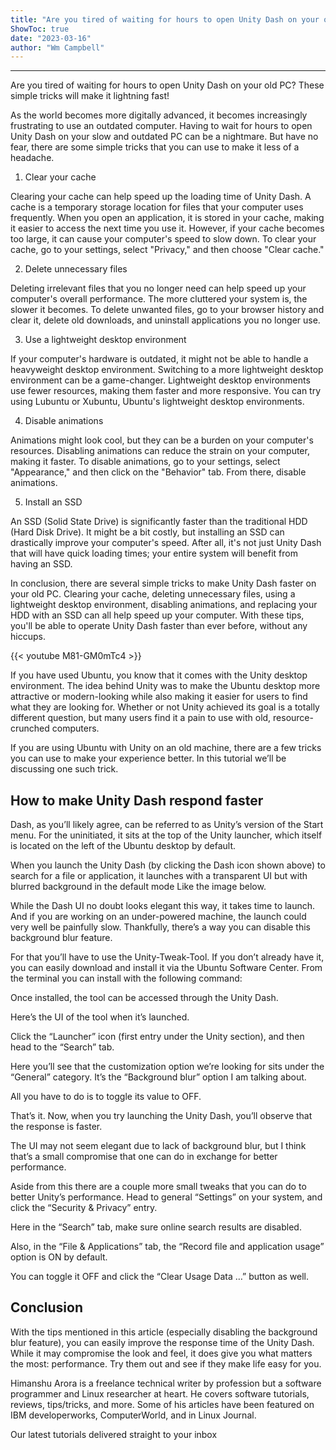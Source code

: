 ```yaml
---
title: "Are you tired of waiting for hours to open Unity Dash on your old PC? These simple tricks will make it lightning fast!"
ShowToc: true 
date: "2023-03-16"
author: "Wm Campbell"
---
```

*****
Are you tired of waiting for hours to open Unity Dash on your old PC? These simple tricks will make it lightning fast!

As the world becomes more digitally advanced, it becomes increasingly frustrating to use an outdated computer. Having to wait for hours to open Unity Dash on your slow and outdated PC can be a nightmare. But have no fear, there are some simple tricks that you can use to make it less of a headache.

1. Clear your cache

Clearing your cache can help speed up the loading time of Unity Dash. A cache is a temporary storage location for files that your computer uses frequently. When you open an application, it is stored in your cache, making it easier to access the next time you use it. However, if your cache becomes too large, it can cause your computer's speed to slow down. To clear your cache, go to your settings, select "Privacy," and then choose "Clear cache."

2. Delete unnecessary files

Deleting irrelevant files that you no longer need can help speed up your computer's overall performance. The more cluttered your system is, the slower it becomes. To delete unwanted files, go to your browser history and clear it, delete old downloads, and uninstall applications you no longer use.

3. Use a lightweight desktop environment

If your computer's hardware is outdated, it might not be able to handle a heavyweight desktop environment. Switching to a more lightweight desktop environment can be a game-changer. Lightweight desktop environments use fewer resources, making them faster and more responsive. You can try using Lubuntu or Xubuntu, Ubuntu's lightweight desktop environments.

4. Disable animations

Animations might look cool, but they can be a burden on your computer's resources. Disabling animations can reduce the strain on your computer, making it faster. To disable animations, go to your settings, select "Appearance," and then click on the "Behavior" tab. From there, disable animations.

5. Install an SSD

An SSD (Solid State Drive) is significantly faster than the traditional HDD (Hard Disk Drive). It might be a bit costly, but installing an SSD can drastically improve your computer's speed. After all, it's not just Unity Dash that will have quick loading times; your entire system will benefit from having an SSD.

In conclusion, there are several simple tricks to make Unity Dash faster on your old PC. Clearing your cache, deleting unnecessary files, using a lightweight desktop environment, disabling animations, and replacing your HDD with an SSD can all help speed up your computer. With these tips, you'll be able to operate Unity Dash faster than ever before, without any hiccups.

{{< youtube M81-GM0mTc4 >}} 



If you have used Ubuntu, you know that it comes with the Unity desktop environment. The idea behind Unity was to make the Ubuntu desktop more attractive or modern-looking while also making it easier for users to find what they are looking for. Whether or not Unity achieved its goal is a totally different question, but many users find it a pain to use with old, resource-crunched computers.
 
If you are using Ubuntu with Unity on an old machine, there are a few tricks you can use to make your experience better. In this tutorial we’ll be discussing one such trick.
 
## How to make Unity Dash respond faster
 
Dash, as you’ll likely agree, can be referred to as Unity’s version of the Start menu. For the uninitiated, it sits at the top of the Unity launcher, which itself is located on the left of the Ubuntu desktop by default.
 

 
When you launch the Unity Dash (by clicking the Dash icon shown above) to search for a file or application, it launches with a transparent UI but with blurred background in the default mode Like the image below.
 
While the Dash UI no doubt looks elegant this way, it takes time to launch. And if you are working on an under-powered machine, the launch could very well be painfully slow. Thankfully, there’s a way you can disable this background blur feature.
 
For that you’ll have to use the Unity-Tweak-Tool. If you don’t already have it, you can easily download and install it via the Ubuntu Software Center. From the terminal you can install with the following command:
 
Once installed, the tool can be accessed through the Unity Dash.
 
Here’s the UI of the tool when it’s launched.
 
Click the “Launcher” icon (first entry under the Unity section), and then head to the “Search” tab.
 
Here you’ll see that the customization option we’re looking for sits under the “General” category. It’s the “Background blur” option I am talking about.
 
All you have to do is to toggle its value to OFF.
 
That’s it. Now, when you try launching the Unity Dash, you’ll observe that the response is faster.
 
The UI may not seem elegant due to lack of background blur, but I think that’s a small compromise that one can do in exchange for better performance.
 
Aside from this there are a couple more small tweaks that you can do to better Unity’s performance. Head to general “Settings” on your system, and click the “Security & Privacy” entry.
 
Here in the “Search” tab, make sure online search results are disabled.
 
Also, in the “File & Applications” tab, the “Record file and application usage” option is ON by default.
 
You can toggle it OFF and click the “Clear Usage Data …” button as well.
 
## Conclusion
 
With the tips mentioned in this article (especially disabling the background blur feature), you can easily improve the response time of the Unity Dash. While it may compromise the look and feel, it does give you what matters the most: performance. Try them out and see if they make life easy for you.
 
Himanshu Arora is a freelance technical writer by profession but a  software programmer and Linux researcher at heart. He covers software tutorials, reviews, tips/tricks, and more. Some of his articles have been featured on IBM developerworks, ComputerWorld, and in Linux Journal.
 
Our latest tutorials delivered straight to your inbox




